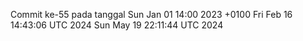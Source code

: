 Commit ke-55 pada tanggal Sun Jan 01 14:00 2023 +0100
Fri Feb 16 14:43:06 UTC 2024
Sun May 19 22:11:44 UTC 2024
